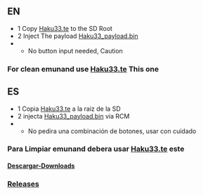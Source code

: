 ## EN
* 1 Copy [Haku33.te](Haku33.te?raw=true) to the SD Root
* 2 Inject The payload [Haku33_payload.bin](https://github.com/StarDustCFW/Haku33/raw/master/romfs/Haku33_payload.bin)
* * No button input needed, Caution
### For clean emunand use [Haku33.te](EmuKiller/Haku33.te?raw=true) This one

## ES
* 1 Copia [Haku33.te](Haku33.te?raw=true) a la raiz de la SD
* 2 injecta [Haku33_payload.bin](https://github.com/StarDustCFW/Haku33/raw/master/romfs/Haku33_payload.bin) via RCM
* * No pedira una combinación de botones, usar con cuidado
### Para Limpiar emunand debera usar [Haku33.te](EmuKiller/Haku33.te?raw=true) este

#### [Descargar-Downloads](https://github.com/StarDustCFW/Haku33/archive/master.zip)
### [Releases](https://github.com/StarDustCFW/Haku33/releases/latest)
